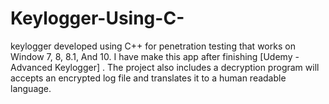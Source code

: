 # Keylogger-Using-C-
keylogger developed using C++ for penetration testing that works on Window 7, 8, 8.1, And 10. I have make this app after finishing [Udemy - Advanced Keylogger] . The project also includes a decryption program will accepts an encrypted log file and translates it to a human readable language.
